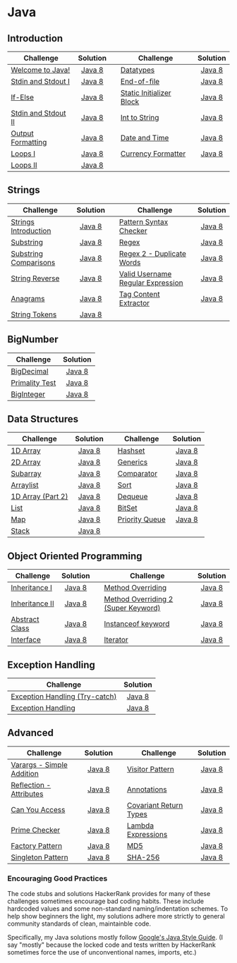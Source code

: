 # Java

## Introduction

| Challenge                                                                           |                                                          Solution                                                         |   | Challenge                                                                                       |                                                           Solution                                                           |
|-------------------------------------------------------------------------------------|:-------------------------------------------------------------------------------------------------------------------------:|---|-------------------------------------------------------------------------------------------------|:----------------------------------------------------------------------------------------------------------------------------:|
| [Welcome to Java!](https://www.hackerrank.com/challenges/welcome-to-java)           |       [Java 8](https://github.com/clfm/HackerRank/blob/master/Java/Introduction/Welcome%20to%20Java!/Solution.java)       |   | [Datatypes](https://www.hackerrank.com/challenges/java-datatypes)                               | [Java 8](https://github.com/clfm/HackerRank/blob/master/Java/Introduction/Java%20Datatypes/Solution.java)                    |
| [Stdin and Stdout I](https://www.hackerrank.com/challenges/java-stdin-and-stdout-1) |  [Java 8](https://github.com/clfm/HackerRank/blob/master/Java/Introduction/Java%20Stdin%20and%20Stdout%20I/Solution.java) |   | [End-of-file](https://www.hackerrank.com/challenges/java-end-of-file)                           | [Java 8](https://github.com/clfm/HackerRank/blob/master/Java/Introduction/Java%20End-of-file/Solution.java)                  |
| [If-Else](https://www.hackerrank.com/challenges/java-if-else)                       |          [Java 8](https://github.com/clfm/HackerRank/blob/master/Java/Introduction/Java%20If-Else/Solution.java)          |   | [Static Initializer Block](https://www.hackerrank.com/challenges/java-static-initializer-block) | [Java 8](https://github.com/clfm/HackerRank/blob/master/Java/Introduction/Java%20Static%20Initializer%20Block/Solution.java) |
| [Stdin and Stdout II](https://www.hackerrank.com/challenges/java-stdin-stdout)      | [Java 8](https://github.com/clfm/HackerRank/blob/master/Java/Introduction/Java%20Stdin%20and%20Stdout%20II/Solution.java) |   | [Int to String](https://www.hackerrank.com/challenges/java-int-to-string)                       | [Java 8](https://github.com/clfm/HackerRank/blob/master/Java/Introduction/Java%20Int%20to%20String/Solution.java)            |
| [Output Formatting](https://www.hackerrank.com/challenges/java-output-formatting)   |    [Java 8](https://github.com/clfm/HackerRank/blob/master/Java/Introduction/Java%20Output%20Formatting/Solution.java)    |   | [Date and Time](https://www.hackerrank.com/challenges/java-date-and-time)                       | [Java 8](https://github.com/clfm/HackerRank/blob/master/Java/Introduction/Java%20Date%20and%20Time/Solution.java)            |
| [Loops I](https://www.hackerrank.com/challenges/java-loops-i)                       |         [Java 8](https://github.com/clfm/HackerRank/blob/master/Java/Introduction/Java%20Loops%20I/Solution.java)         |   | [Currency Formatter](https://www.hackerrank.com/challenges/java-currency-formatter)             | [Java 8](https://github.com/clfm/HackerRank/blob/master/Java/Introduction/Java%20Currency%20Formatter/Solution.java)         |
| [Loops II](https://www.hackerrank.com/challenges/java-loops)                        |         [Java 8](https://github.com/clfm/HackerRank/blob/master/Java/Introduction/Java%20Loops%20II/Solution.java)        |   |                                                                                                 |                                                                                                                              |


## Strings

| Challenge                                                                               |                                                      Solution                                                      |   | Challenge                                                                                         |  Solution  |
|-----------------------------------------------------------------------------------------|:------------------------------------------------------------------------------------------------------------------:|---|---------------------------------------------------------------------------------------------------|:----------:|
| [Strings Introduction](https://www.hackerrank.com/challenges/java-strings-introduction) | [Java 8](https://github.com/clfm/HackerRank/blob/master/Java/Strings/Java%20Strings%20Introduction/Solution.java)  |   | [Pattern Syntax Checker](https://www.hackerrank.com/challenges/pattern-syntax-checker)            | [Java 8](https://github.com/clfm/HackerRank/blob/master/Java/Strings/Pattern%20Syntax%20Checker/Solution.java) |
| [Substring](https://www.hackerrank.com/challenges/java-substring)                       | [Java 8](https://github.com/clfm/HackerRank/blob/master/Java/Strings/Java%20Substring/Solution.java)               |   | [Regex](https://www.hackerrank.com/challenges/java-regex)                                         | [Java 8](https://github.com/clfm/HackerRank/blob/master/Java/Strings/Java%20Regex/Solution.java) |
| [Substring Comparisons](https://www.hackerrank.com/challenges/java-string-compare)      | [Java 8](https://github.com/clfm/HackerRank/blob/master/Java/Strings/Java%20Substring%20Comparisons/Solution.java) |   | [Regex 2 - Duplicate Words](https://www.hackerrank.com/challenges/duplicate-word)                 | [Java 8](https://github.com/clfm/HackerRank/blob/master/Java/Strings/Java%20Regex%202%20-%20Duplicate%20Words/Solution.java) |
| [String Reverse](https://www.hackerrank.com/challenges/java-string-reverse)             | [Java 8](https://github.com/clfm/HackerRank/blob/master/Java/Strings/Java%20String%20Reverse/Solution.java)        |   | [Valid Username Regular Expression](https://www.hackerrank.com/challenges/valid-username-checker) | [Java 8](https://github.com/clfm/HackerRank/blob/master/Java/Strings/Valid%20Username%20Regular%20Expression/Solution.java) |
| [Anagrams](https://www.hackerrank.com/challenges/java-anagrams)                         | [Java 8](https://github.com/clfm/HackerRank/blob/master/Java/Strings/Java%20Anagrams/Solution.java)                |   | [Tag Content Extractor](https://www.hackerrank.com/challenges/tag-content-extractor)              | [Java 8](https://github.com/clfm/HackerRank/blob/master/Java/Strings/Tag%20Content%20Extractor/Solution.java) |
| [String Tokens](https://www.hackerrank.com/challenges/java-string-tokens)               | [Java 8](https://github.com/clfm/HackerRank/blob/master/Java/Strings/Java%20String%20Tokens/Solution.java)         |   |                                                                                                   |            |                                                                                            |            |


## BigNumber

| Challenge                                                                   |                                                    Solution                                                   |
|-----------------------------------------------------------------------------|:-------------------------------------------------------------------------------------------------------------:|
| [BigDecimal](https://www.hackerrank.com/challenges/java-bigdecimal)         | [Java 8](https://github.com/clfm/HackerRank/blob/master/Java/BigNumber/Java%20BigDecimal/Solution.java)       |
| [Primality Test](https://www.hackerrank.com/challenges/java-primality-test) | [Java 8](https://github.com/clfm/HackerRank/blob/master/Java/BigNumber/Java%20Primality%20Test/Solution.java) |
| [BigInteger](https://www.hackerrank.com/challenges/java-biginteger)         | [Java 8](https://github.com/clfm/HackerRank/blob/master/Java/BigNumber/Java%20BigInteger/Solution.java)       |


## Data Structures

| Challenge                                                                    |                                                           Solution                                                           |   | Challenge                                                                   |                                                        Solution                                                       |
|------------------------------------------------------------------------------|:----------------------------------------------------------------------------------------------------------------------------:|---|-----------------------------------------------------------------------------|:---------------------------------------------------------------------------------------------------------------------:|
| [1D Array](https://www.hackerrank.com/challenges/java-1d-array-introduction) |        [Java 8](https://github.com/clfm/HackerRank/blob/master/Java/Data%20Structures/Java%201D%20Array/Solution.java)       |   | [Hashset](https://www.hackerrank.com/challenges/java-hashset)               |      [Java 8](https://github.com/clfm/HackerRank/blob/master/Java/Data%20Structures/Java%20Hashset/Solution.java)     |
| [2D Array](https://www.hackerrank.com/challenges/java-2d-array)              |        [Java 8](https://github.com/clfm/HackerRank/blob/master/Java/Data%20Structures/Java%202D%20Array/Solution.java)       |   | [Generics](https://www.hackerrank.com/challenges/java-generics)             |     [Java 8](https://github.com/clfm/HackerRank/blob/master/Java/Data%20Structures/Java%20Generics/Solution.java)     |
| [Subarray](https://www.hackerrank.com/challenges/java-negative-subarray)     |         [Java 8](https://github.com/clfm/HackerRank/blob/master/Java/Data%20Structures/Java%20Subarray/Solution.java)        |   | [Comparator](https://www.hackerrank.com/challenges/java-comparator)         |    [Java 8](https://github.com/clfm/HackerRank/blob/master/Java/Data%20Structures/Java%20Comparator/Solution.java)    |
| [Arraylist](https://www.hackerrank.com/challenges/java-arraylist)            |        [Java 8](https://github.com/clfm/HackerRank/blob/master/Java/Data%20Structures/Java%20Arraylist/Solution.java)        |   | [Sort](https://www.hackerrank.com/challenges/java-sort)                     |       [Java 8](https://github.com/clfm/HackerRank/blob/master/Java/Data%20Structures/Java%20Sort/Solution.java)       |
| [1D Array (Part 2)](https://www.hackerrank.com/challenges/java-1d-array)     | [Java 8](https://github.com/clfm/HackerRank/blob/master/Java/Data%20Structures/Java%201D%20Array%20(Part%202)/Solution.java) |   | [Dequeue](https://www.hackerrank.com/challenges/java-dequeue)               |      [Java 8](https://github.com/clfm/HackerRank/blob/master/Java/Data%20Structures/Java%20Dequeue/Solution.java)     |
| [List](https://www.hackerrank.com/challenges/java-list)                      |           [Java 8](https://github.com/clfm/HackerRank/blob/master/Java/Data%20Structures/Java%20List/Solution.java)          |   | [BitSet](https://www.hackerrank.com/challenges/java-bitset)                 |      [Java 8](https://github.com/clfm/HackerRank/blob/master/Java/Data%20Structures/Java%20BitSet/Solution.java)      |
| [Map](https://www.hackerrank.com/challenges/phone-book)                      |           [Java 8](https://github.com/clfm/HackerRank/blob/master/Java/Data%20Structures/Java%20Map/Solution.java)           |   | [Priority Queue](https://www.hackerrank.com/challenges/java-priority-queue) | [Java 8](https://github.com/clfm/HackerRank/blob/master/Java/Data%20Structures/Java%20Priority%20Queue/Solution.java) |
| [Stack](https://www.hackerrank.com/challenges/java-stack)                    |          [Java 8](https://github.com/clfm/HackerRank/blob/master/Java/Data%20Structures/Java%20Stack/Solution.java)          |   |                                                                             |                                                                                                                       |


## Object Oriented Programming

| Challenge                                                                   |                                                               Solution                                                              |   | Challenge                                                                                                           |                                                                            Solution                                                                            |
|-----------------------------------------------------------------------------|:-----------------------------------------------------------------------------------------------------------------------------------:|---|---------------------------------------------------------------------------------------------------------------------|:--------------------------------------------------------------------------------------------------------------------------------------------------------------:|
| [Inheritance I](https://www.hackerrank.com/challenges/java-inheritance-1)   |  [Java 8](https://github.com/clfm/HackerRank/blob/master/Java/Object%20Oriented%20Programming/Java%20Inheritance%20I/Solution.java) |   | [Method Overriding](https://www.hackerrank.com/challenges/java-method-overriding)                                   |             [Java 8](https://github.com/clfm/HackerRank/blob/master/Java/Object%20Oriented%20Programming/Java%20Method%20Overriding/Solution.java)             |
| [Inheritance II](https://www.hackerrank.com/challenges/java-inheritance-2)  | [Java 8](https://github.com/clfm/HackerRank/blob/master/Java/Object%20Oriented%20Programming/Java%20Inheritance%20II/Solution.java) |   | [Method Overriding 2 (Super Keyword)](https://www.hackerrank.com/challenges/java-method-overriding-2-super-keyword) | [Java 8](https://github.com/clfm/HackerRank/blob/master/Java/Object%20Oriented%20Programming/Java%20Method%20Overriding%202%20(Super%20Keyword)/Solution.java) |
| [Abstract Class](https://www.hackerrank.com/challenges/java-abstract-class) | [Java 8](https://github.com/clfm/HackerRank/blob/master/Java/Object%20Oriented%20Programming/Java%20Abstract%20Class/Solution.java) |   | [Instanceof keyword](https://www.hackerrank.com/challenges/java-instanceof-keyword)                                 |             [Java 8](https://github.com/clfm/HackerRank/blob/master/Java/Object%20Oriented%20Programming/Java%20Instanceof%20Keyword/Solution.java)            |
| [Interface](https://www.hackerrank.com/challenges/java-interface)           |     [Java 8](https://github.com/clfm/HackerRank/blob/master/Java/Object%20Oriented%20Programming/Java%20Interface/Solution.java)    |   | [Iterator](https://www.hackerrank.com/challenges/java-iterator)                                                     |                  [Java 8](https://github.com/clfm/HackerRank/blob/master/Java/Object%20Oriented%20Programming/Java%20Interface/Solution.java)                  |


## Exception Handling

| Challenge                                                                                                 |                                                                  Solution                                                                  |
|-----------------------------------------------------------------------------------------------------------|:------------------------------------------------------------------------------------------------------------------------------------------:|
| [Exception Handling (Try-catch)](https://www.hackerrank.com/challenges/java-exception-handling-try-catch) | [Java 8](https://github.com/clfm/HackerRank/blob/master/Java/Exception%20Handling/Java%20Exception%20Handling%20(Try-catch)/Solution.java) |
| [Exception Handling](https://www.hackerrank.com/challenges/java-exception-handling)                       |        [Java 8](https://github.com/clfm/HackerRank/blob/master/Java/Exception%20Handling/Java%20Exception%20Handling/Solution.java)        |


## Advanced

| Challenge                                                                                   |                                                           Solution                                                          |   | Challenge                                                                           |                                                     Solution                                                     |
|---------------------------------------------------------------------------------------------|:---------------------------------------------------------------------------------------------------------------------------:|---|-------------------------------------------------------------------------------------|:----------------------------------------------------------------------------------------------------------------:|
| [Varargs - Simple Addition](https://www.hackerrank.com/challenges/simple-addition-varargs)  | [Java 8](https://github.com/clfm/HackerRank/blob/master/Java/Advanced/Java%20Varargs%20-%20Simple%20Addition/Solution.java) |   | [Visitor Pattern](https://www.hackerrank.com/challenges/java-vistor-pattern)        |   [Java 8](https://github.com/clfm/HackerRank/blob/master/Java/Advanced/Java%20Visitor%20Pattern/Solution.java)  |
| [Reflection - Attributes](https://www.hackerrank.com/challenges/java-reflection-attributes) |   [Java 8](https://github.com/clfm/HackerRank/blob/master/Java/Advanced/Java%20Reflection%20-%20Attributes/Solution.java)   |   | [Annotations](https://www.hackerrank.com/challenges/java-annotations)               |      [Java 8](https://github.com/clfm/HackerRank/blob/master/Java/Advanced/Java%20Annotations/Solution.java)     |
| [Can You Access](https://www.hackerrank.com/challenges/can-you-access)                      |           [Java 8](https://github.com/clfm/HackerRank/blob/master/Java/Advanced/Can%20You%20Access/Solution.java)           |   | [Covariant Return Types](https://www.hackerrank.com/challenges/java-covariance)     |  [Java 8](https://github.com/clfm/HackerRank/blob/master/Java/Advanced/Covariant%20Return%20Types/Solution.java) |
| [Prime Checker](https://www.hackerrank.com/challenges/prime-checker)                        |             [Java 8](https://github.com/clfm/HackerRank/blob/master/Java/Advanced/Prime%20Checker/Solution.java)            |   | [Lambda Expressions](https://www.hackerrank.com/challenges/java-lambda-expressions) | [Java 8](https://github.com/clfm/HackerRank/blob/master/Java/Advanced/Java%20Lambda%20Expressions/Solution.java) |
| [Factory Pattern](https://www.hackerrank.com/challenges/java-factory)                       |        [Java 8](https://github.com/clfm/HackerRank/blob/master/Java/Advanced/Java%20Factory%20Pattern/Solution.java)        |   | [MD5](https://www.hackerrank.com/challenges/java-md5)                               |          [Java 8](https://github.com/clfm/HackerRank/blob/master/Java/Advanced/Java%20MD5/Solution.java)         |
| [Singleton Pattern](https://www.hackerrank.com/challenges/java-singleton)                   |       [Java 8](https://github.com/clfm/HackerRank/blob/master/Java/Advanced/Java%20Singleton%20Pattern/Solution.java)       |   | [SHA-256](https://www.hackerrank.com/challenges/sha-256)                            |        [Java 8](https://github.com/clfm/HackerRank/blob/master/Java/Advanced/Java%20SHA-256/Solution.java)       |


### Encouraging Good Practices

The code stubs and solutions HackerRank provides for many of these challenges sometimes encourage bad coding habits. These include hardcoded values and some non-standard naming/indentation schemes. To help show beginners the light, my solutions adhere more strictly to general community standards of clean, maintainble code.

Specifically, my Java solutions mostly follow [Google's Java Style Guide](https://google.github.io/styleguide/javaguide.html). (I say "mostly" because the locked code and tests written by HackerRank sometimes force the use of unconventional names, imports, etc.)
